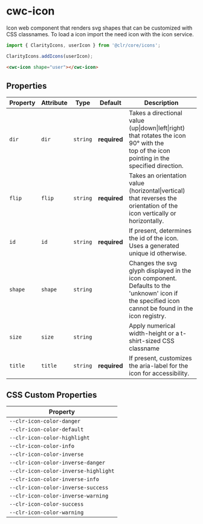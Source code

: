 # cwc-icon

Icon web component that renders svg shapes that can be customized with CSS classnames.
To load a icon import the need icon with the icon service.

```typescript
import { ClarityIcons, userIcon } from '@clr/core/icons';

ClarityIcons.addIcons(userIcon);
```

```html
<cwc-icon shape="user"></cwc-icon>
```

## Properties

| Property | Attribute | Type     | Default      | Description                                      |
|----------|-----------|----------|--------------|--------------------------------------------------|
| `dir`    | `dir`     | `string` | **required** | Takes a directional value (up\|down\|left\|right) that rotates the icon 90° with the<br />top of the icon pointing in the specified direction. |
| `flip`   | `flip`    | `string` | **required** | Takes an orientation value (horizontal\|vertical) that reverses the orientation of the<br />icon vertically or horizontally. |
| `id`     | `id`      | `string` | **required** | If present, determines the id of the icon. Uses a generated unique id otherwise. |
| `shape`  | `shape`   | `string` |              | Changes the svg glyph displayed in the icon component. Defaults to the 'unknown' icon if<br />the specified icon cannot be found in the icon registry. |
| `size`   | `size`    | `string` |              | Apply numerical width-height or a t-shirt-sized CSS classname |
| `title`  | `title`   | `string` | **required** | If present, customizes the aria-label for the icon for accessibility. |

## CSS Custom Properties

| Property                             |
|--------------------------------------|
| `--clr-icon-color-danger`            |
| `--clr-icon-color-default`           |
| `--clr-icon-color-highlight`         |
| `--clr-icon-color-info`              |
| `--clr-icon-color-inverse`           |
| `--clr-icon-color-inverse-danger`    |
| `--clr-icon-color-inverse-highlight` |
| `--clr-icon-color-inverse-info`      |
| `--clr-icon-color-inverse-success`   |
| `--clr-icon-color-inverse-warning`   |
| `--clr-icon-color-success`           |
| `--clr-icon-color-warning`           |
